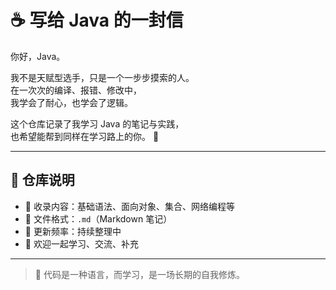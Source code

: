 # ☕ 写给 Java 的一封信

你好，Java。  

我不是天赋型选手，只是一个一步步摸索的人。  
在一次次的编译、报错、修改中，  
我学会了耐心，也学会了逻辑。  

这个仓库记录了我学习 Java 的笔记与实践，  
也希望能帮到同样在学习路上的你。 💪  

---

## 🧭 仓库说明
- 📂 收录内容：基础语法、面向对象、集合、网络编程等  
- 📝 文件格式：`.md`（Markdown 笔记）  
- 🚀 更新频率：持续整理中  
- 🤝 欢迎一起学习、交流、补充  

---

> 🌱 代码是一种语言，而学习，是一场长期的自我修炼。